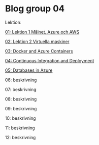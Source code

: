# Blog group 04

Lektion:

[01: Lektion 1 Målnet, Azure och AWS](01.md)

[02: Lektion 2 Virtuella maskiner](02.md)

[03: Docker and Azure Containers](03.md)

[04: Continuous Integration and Deployment](04.md)


[05: Databases in Azure](05.md)

06: beskrivning

07: beskrivning

08: beskrivning

09: beskrivning

10: beskrivning

11: beskrivning

12: beskrivning
